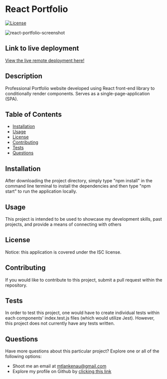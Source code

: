 # React Portfolio
[![License](https://img.shields.io/badge/License-ISC-red.svg)](https://opensource.org/licenses/ISC)

![react-portfolio-screenshot](https://user-images.githubusercontent.com/85750642/150719569-af988a7b-d965-46c4-b1d1-c721f59fe6a1.jpg)

## Link to live deployment
<a href="https://mtlankenau.github.io/react-portfolio/">View the live remote deployment here!</a>

## Description
Professional Portfolio website developed using React front-end library to conditionally render components. Serves as a single-page-application (SPA).

## Table of Contents
* [Installation](#installation)
* [Usage](#usage)
* [License](#license)
* [Contributing](#contributing)
* [Tests](#tests)
* [Questions](#questions)

<a name="install"></a>
## Installation
After downloading the project directory, simply type "npm install" in the command line terminal to install the dependencies and then type "npm start" to run the application locally.

<a name="usage"></a>
## Usage
This project is intended to be used to showcase my development skills, past projects, and provide a means of connecting with others

<a name="license"></a>
## License
Notice: this application is covered under the ISC license.

<a name="contribute"></a>
## Contributing
If you would like to contribute to this project, submit a pull request within the repository.

<a name="tests"></a>
## Tests
In order to test this project, one would have to create individual tests within each components' index.test.js files (which would utilize Jest). However, this project does not currently have any tests written.

<a name="questions"></a>
## Questions
Have more questions about this particular project? Explore one or all of the following options:
* Shoot me an email at <a href = "mailto: mtlankenau@gmail.com">mtlankenau@gmail.com</a>
* Explore my profile on Github by <a href="https://www.github.com/mtlankenau">clicking this link</a>
